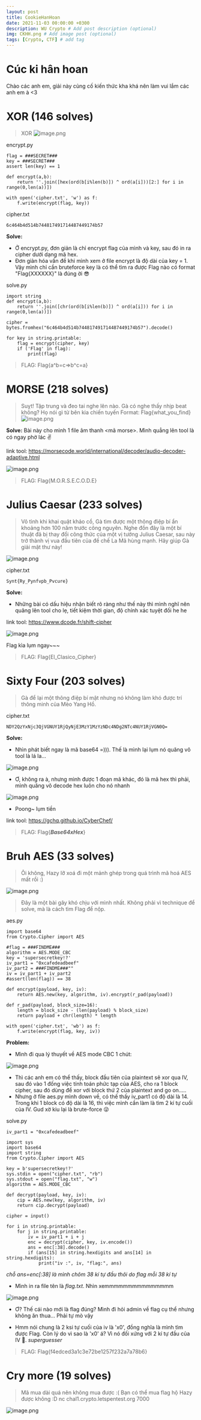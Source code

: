 ```yaml
---
layout: post
title: CookieHanHoan
date: 2021-11-03 00:00:00 +0300
description: WU Crypto # Add post description (optional)
img: CKHH.png # Add image post (optional)
tags: [Crypto, CTF] # add tag
---
```


# Cúc ki hân hoan

Chào các anh em, giải này củng cố kiến thức kha khá nên làm vui lắm các anh em à <3 

# XOR (146 solves)
> XOR
![image.png](/assets/img/CKHH/xor.png)

encrypt.py
```
flag = ###SECRET###
key = ###SECRET###
assert len(key) == 1

def encrypt(a,b):
    return ''.join([hex(ord(b[i%len(b)]) ^ ord(a[i]))[2:] for i in range(0,len(a))])

with open('cipher.txt', 'w') as f:
	f.write(encrypt(flag, key))
```

cipher.txt
```
6c464b4d514b744817491714487449174b57
```

**Solve:**
- Ở encrypt.py, đơn giản là chỉ encrypt flag của mình và key, sau đó in ra cipher dưới dạng mã hex.
- Đơn giản hóa vấn đề khi mình xem ở file encrypt là độ dài của key = 1. Vậy mình chỉ cần bruteforce key là có thể tìm ra được Flag nào có format "Flag{XXXXXX}" là đúng ời 😎

solve.py
```
import string
def encrypt(a,b):
    return ''.join([chr(ord(b[i%len(b)]) ^ ord(a[i])) for i in range(0,len(a))])

cipher = bytes.fromhex("6c464b4d514b744817491714487449174b57").decode()

for key in string.printable:
    flag = encrypt(cipher, key)
    if ('Flag' in flag):
        print(flag)
```

>FLAG: Flag{a^b=c=>b^c=a}


# MORSE (218 solves)
> Suỵt! Tập trung và đeo tai nghe lên nào. Gà có nghe thấy nhịp beat không? Họ nói gì từ bên kia chiến tuyến Format: Flag{what_you_find}
![image.png](/assets/img/CKHH/morse.png)

**Solve:**
Bài này cho mình 1 file âm thanh <mã morse>. Mình quẳng lên tool là có ngay phờ lác ✌

link tool: https://morsecode.world/international/decoder/audio-decoder-adaptive.html

![image.png](/assets/img/CKHH/morsesolve.png)

>FLAG: Flag{M.O.R.S.E.C.O.D.E}

# Julius Caesar (233 solves)
> Vô tình khi khai quật khảo cổ, Gà tìm được một thông điệp bí ẩn khoảng hơn 100 năm trước công nguyên. Nghe đồn đây là một bí thuật đã bị thay đổi công thức của một vị tướng Julius Caesar, sau này trở thành vị vua đầu tiên của đế chế La Mã hùng mạnh. Hãy giúp Gà giải mật thư này!

![image.png](/assets/img/CKHH/caesar.png)

cipher.txt
```
Synt{Ry_Pynfvpb_Pvcure}
```

**Solve:**
- Những bài có dấu hiệu nhận biết rõ ràng như thế này thì mình nghĩ nên quăng lên tool cho lẹ, tiết kiệm thời gian, độ chính xác tuyệt đối he he 

link tool: https://www.dcode.fr/shift-cipher

![image.png](/assets/img/CKHH/caesarsolve.png)

Flag kìa lụm ngay~~~

>FLAG: Flag{El_Clasico_Cipher}

# Sixty Four (203 solves)
> Gà để lại một thông điệp bí mật nhưng nó không làm khó được trí thông minh của Mèo Yang Hồ.

cipher.txt
```
NDY2QzYxNjc3QjVGNUY1RjQyNjE3MzY1MzYzNDc4NDg2NTc4NUY1RjVGN0Q=
```

**Solve:**
- Nhìn phát biết ngay là mã base64 =))). Thế là mình lại lụm nó quăng vô tool là lá la...

![image.png](/assets/img/CKHH/64solve1.png)

- Ơ, không ra à, nhưng mình được 1 đoạn mã khác, đó là mã hex thì phải, mình quăng vô decode hex luôn cho nó nhanh

![image.png](/assets/img/CKHH/64solve2.png)
- Poong~ lụm tiền

link tool: https://gchq.github.io/CyberChef/
>FLAG: Flag{___Base64xHex___}

# Bruh AES (33 solves)

>Ôi không, Hazy lỡ xoá đi một mảnh ghép trong quá trình mã hoá AES mất rồi :)

![image.png](/assets/img/CKHH/aes.png)

>Đây là một bài gây khó chịu với mình nhất. Không phải vì technique để solve, mà là cách tìm Flag để nộp.

aes.py
```
import base64
from Crypto.Cipher import AES

#flag = ###FINDME###
algorithm = AES.MODE_CBC
key = 'supersecretkey!?'
iv_part1 = "0xcafedeadbeef"
iv_part2 = ###FINDME###"" 
iv = iv_part1 + iv_part2
#assert(len(flag)) == 38

def encrypt(payload, key, iv):
    return AES.new(key, algorithm, iv).encrypt(r_pad(payload))

def r_pad(payload, block_size=16):
    length = block_size - (len(payload) % block_size)
    return payload + chr(length) * length

with open('cipher.txt', 'wb') as f:
    f.write(encrypt(flag, key, iv)) 
```

**Problem:**
- Mình đi qua lý thuyết về AES mode CBC 1 chút:

![image.png](/assets/img/CKHH/aescbc.png)

- Thì các anh em có thể thấy, block đầu tiên của plaintext sẽ xor qua IV, sau đó vào 1 đống việc tính toán phức tạp của AES, cho ra 1 block cipher, sau đó dùng để xor với block thứ 2 của plaintext and go on.....
- Nhưng ở file aes.py mình down về, có thế thấy iv_part1 có độ dài là 14. Trong khi 1 block có độ dài là 16, thì việc mình cần làm là tìm 2 kí tự cuối của IV. Gud xờ kiu lại là brute-force 😜

solve.py
```
iv_part1 = "0xcafedeadbeef"

import sys
import base64
import string 
from Crypto.Cipher import AES

key = b'supersecretkey!?'
sys.stdin = open("cipher.txt", "rb")
sys.stdout = open("flag.txt", "w")
algorithm = AES.MODE_CBC

def decrypt(payload, key, iv):
    cip = AES.new(key, algorithm, iv)
    return cip.decrypt(payload)

cipher = input()

for i in string.printable:
    for j in string.printable:
        iv = iv_part1 + i + j
        enc = decrypt(cipher, key, iv.encode())
        ans = enc[:38].decode()
        if (ans[15] in string.hexdigits and ans[14] in string.hexdigits):
            print("iv :", iv, "flag:", ans)    
```

*chỗ ans=enc[:38] là mình chôm 38 kí tự đầu thôi do flag mỗi 38 kí tự*

- Mình in ra file tên là *flag.txt*. Nhìn xemmmmmmmmmmmmmmm

![image.png](/assets/img/CKHH/aesflag.png)

- Ơ? Thế cái nào mới là flag đúng? Mình đi hỏi admin về flag cụ thể nhưng không ăn thua... Phải tự mò vậy

- Hmm nói chung là 2 ksi tự cuối của iv là 'x0', đồng nghĩa là mình tìm được Flag. Còn lý do vì sao là 'x0' á? Vì nó đối xứng với 2 kí tự đầu của IV 🤔. *superguesser*

>FLAG: Flag{f4edced3a1c3e72be1257f232a7a78b6}

# Cry more (19 solves)
>Mã mua dài quá nên không mua được :(
>Bạn có thể mua flag hộ Hazy được không :D
> nc chal1.crypto.letspentest.org 7000

![image.png](/assets/img/CKHH/crymore.png)